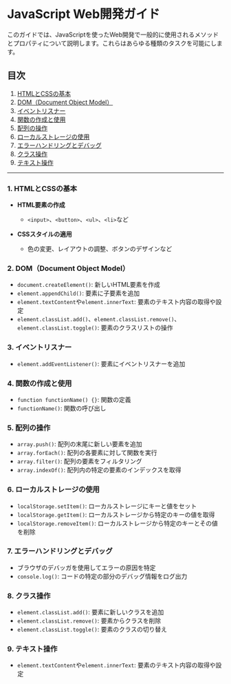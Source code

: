 # JavaScript Web開発ガイド

このガイドでは、JavaScriptを使ったWeb開発で一般的に使用されるメソッドとプロパティについて説明します。これらはあらゆる種類のタスクを可能にします。

## 目次

1. [HTMLとCSSの基本](#html-css-basics)
2. [DOM（Document Object Model）](#dom)
3. [イベントリスナー](#event-listeners)
4. [関数の作成と使用](#function-creation-usage)
5. [配列の操作](#array-operations)
6. [ローカルストレージの使用](#local-storage-usage)
7. [エラーハンドリングとデバッグ](#error-handling-debugging)
8. [クラス操作](#class-manipulation)
9. [テキスト操作](#text-manipulation)

---

<a name="html-css-basics"></a>
### 1. HTMLとCSSの基本

- **HTML要素の作成**
    - `<input>`、`<button>`、`<ul>`、`<li>`など
    
- **CSSスタイルの適用**
    - 色の変更、レイアウトの調整、ボタンのデザインなど

<a name="dom"></a>
### 2. DOM（Document Object Model）

- `document.createElement()`: 新しいHTML要素を作成
- `element.appendChild()`: 要素に子要素を追加
- `element.textContent`や`element.innerText`: 要素のテキスト内容の取得や設定
- `element.classList.add()`、`element.classList.remove()`、`element.classList.toggle()`: 要素のクラスリストの操作

<a name="event-listeners"></a>
### 3. イベントリスナー

- `element.addEventListener()`: 要素にイベントリスナーを追加

<a name="function-creation-usage"></a>
### 4. 関数の作成と使用

- `function functionName() {}`: 関数の定義
- `functionName()`: 関数の呼び出し

<a name="array-operations"></a>
### 5. 配列の操作

- `array.push()`: 配列の末尾に新しい要素を追加
- `array.forEach()`: 配列の各要素に対して関数を実行
- `array.filter()`: 配列の要素をフィルタリング
- `array.indexOf()`: 配列内の特定の要素のインデックスを取得

<a name="local-storage-usage"></a>
### 6. ローカルストレージの使用

- `localStorage.setItem()`: ローカルストレージにキーと値をセット
- `localStorage.getItem()`: ローカルストレージから特定のキーの値を取得
- `localStorage.removeItem()`: ローカルストレージから特定のキーとその値を削除

<a name="error-handling-debugging"></a>
### 7. エラーハンドリングとデバッグ

- ブラウザのデバッガを使用してエラーの原因を特定
- `console.log()`: コードの特定の部分のデバッグ情報をログ出力

<a name="class-manipulation"></a>
### 8. クラス操作

- `element.classList.add()`: 要素に新しいクラスを追加
- `element.classList.remove()`: 要素からクラスを削除
- `element.classList.toggle()`: 要素のクラスの切り替え

<a name="text-manipulation"></a>
### 9. テキスト操作

- `element.textContent`や`element.innerText`: 要素のテキスト内容の取得や設定
